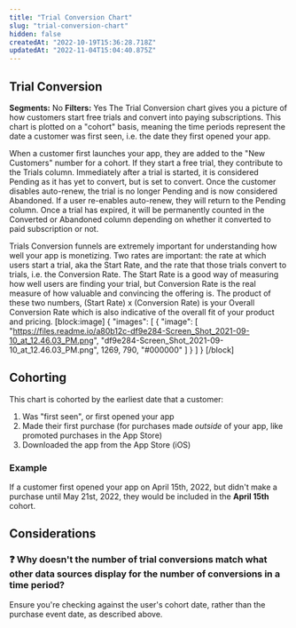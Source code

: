 ```yaml
---
title: "Trial Conversion Chart"
slug: "trial-conversion-chart"
hidden: false
createdAt: "2022-10-19T15:36:28.718Z"
updatedAt: "2022-11-04T15:04:40.875Z"
---
```

## Trial Conversion
**Segments:** No
**Filters:** Yes
The Trial Conversion chart gives you a picture of how customers start free trials and convert into paying subscriptions. This chart is plotted on a "cohort" basis, meaning the time periods represent the date a customer was first seen, i.e. the date they first opened your app.

When a customer first launches your app, they are added to the "New Customers" number for a cohort. If they start a free trial, they contribute to the Trials column. Immediately after a trial is started, it is considered Pending as it has yet to convert, but is set to convert. Once the customer disables auto-renew, the trial is no longer Pending and is now considered Abandoned. If a user re-enables auto-renew, they will return to the Pending column. Once a trial has expired, it will be permanently counted in the Converted or Abandoned column depending on whether it converted to paid subscription or not.

Trials Conversion funnels are extremely important for understanding how well your app is monetizing. Two rates are important: the rate at which users start a trial, aka the Start Rate, and the rate that those trials convert to trials, i.e. the Conversion Rate. The Start Rate is a good way of measuring how well users are finding your trial, but Conversion Rate is the real measure of how valuable and convincing the offering is. The product of these two numbers, (Start Rate) x (Conversion Rate) is your Overall Conversion Rate which is also indicative of the overall fit of your product and pricing. 
[block:image]
{
  "images": [
    {
      "image": [
        "https://files.readme.io/a80b12c-df9e284-Screen_Shot_2021-09-10_at_12.46.03_PM.png",
        "df9e284-Screen_Shot_2021-09-10_at_12.46.03_PM.png",
        1269,
        790,
        "#000000"
      ]
    }
  ]
}
[/block]
## Cohorting

This chart is cohorted by the earliest date that a customer:

1. Was "first seen", or first opened your app
2. Made their first purchase (for purchases made _outside_ of your app, like promoted purchases in the App Store)
3. Downloaded the app from the App Store (iOS)

### Example

If a customer first opened your app on April 15th, 2022, but didn't make a purchase until May 21st, 2022, they would be included in the **April 15th** cohort.

## Considerations

### ❓ Why doesn't the number of trial conversions match what other data sources display for the number of conversions in a time period?

Ensure you're checking against the user's cohort date, rather than the purchase event date, as described above.